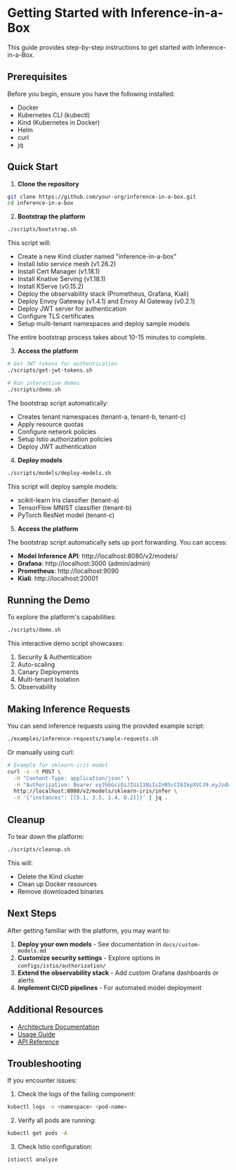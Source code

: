 # Getting Started with Inference-in-a-Box

This guide provides step-by-step instructions to get started with Inference-in-a-Box.

## Prerequisites

Before you begin, ensure you have the following installed:

- Docker
- Kubernetes CLI (kubectl)
- Kind (Kubernetes in Docker)
- Helm
- curl
- jq

## Quick Start

1. **Clone the repository**

```bash
git clone https://github.com/your-org/inference-in-a-box.git
cd inference-in-a-box
```

2. **Bootstrap the platform**

```bash
./scripts/bootstrap.sh
```

This script will:
- Create a new Kind cluster named "inference-in-a-box"
- Install Istio service mesh (v1.26.2)
- Install Cert Manager (v1.18.1)
- Install Knative Serving (v1.18.1)
- Install KServe (v0.15.2)
- Deploy the observability stack (Prometheus, Grafana, Kiali)
- Deploy Envoy Gateway (v1.4.1) and Envoy AI Gateway (v0.2.1)
- Deploy JWT server for authentication
- Configure TLS certificates
- Setup multi-tenant namespaces and deploy sample models

The entire bootstrap process takes about 10-15 minutes to complete.

3. **Access the platform**

```bash
# Get JWT tokens for authentication
./scripts/get-jwt-tokens.sh

# Run interactive demos
./scripts/demo.sh
```

The bootstrap script automatically:
- Creates tenant namespaces (tenant-a, tenant-b, tenant-c)
- Apply resource quotas
- Configure network policies
- Setup Istio authorization policies
- Deploy JWT authentication

4. **Deploy models**

```bash
./scripts/models/deploy-models.sh
```

This script will deploy sample models:
- scikit-learn Iris classifier (tenant-a)
- TensorFlow MNIST classifier (tenant-b)
- PyTorch ResNet model (tenant-c)

5. **Access the platform**

The bootstrap script automatically sets up port forwarding. You can access:

- **Model Inference API**: http://localhost:8080/v2/models/
- **Grafana**: http://localhost:3000 (admin/admin)
- **Prometheus**: http://localhost:9090
- **Kiali**: http://localhost:20001

## Running the Demo

To explore the platform's capabilities:

```bash
./scripts/demo.sh
```

This interactive demo script showcases:
1. Security & Authentication
2. Auto-scaling
3. Canary Deployments
4. Multi-tenant Isolation
5. Observability

## Making Inference Requests

You can send inference requests using the provided example script:

```bash
./examples/inference-requests/sample-requests.sh
```

Or manually using curl:

```bash
# Example for sklearn-iris model
curl -s -X POST \
  -H "Content-Type: application/json" \
  -H "Authorization: Bearer eyJhbGciOiJIUzI1NiIsInR5cCI6IkpXVCJ9.eyJzdWIiOiJ1c2VyLWEiLCJuYW1lIjoiVGVuYW50IEEgVXNlciIsInRlbmFudCI6InRlbmFudC1hIn0.8Xtgw_eSO-fTZexLFVXME5AQ_jJOf615P7VQGahNdDk" \
  http://localhost:8080/v2/models/sklearn-iris/infer \
  -d '{"instances": [[5.1, 3.5, 1.4, 0.2]]}' | jq .
```

## Cleanup

To tear down the platform:

```bash
./scripts/cleanup.sh
```

This will:
- Delete the Kind cluster
- Clean up Docker resources
- Remove downloaded binaries

## Next Steps

After getting familiar with the platform, you may want to:

1. **Deploy your own models** - See documentation in `docs/custom-models.md`
2. **Customize security settings** - Explore options in `configs/istio/authorization/`
3. **Extend the observability stack** - Add custom Grafana dashboards or alerts
4. **Implement CI/CD pipelines** - For automated model deployment

## Additional Resources

- [Architecture Documentation](./architecture.md)
- [Usage Guide](./usage.md)
- [API Reference](./api-reference.md)

## Troubleshooting

If you encounter issues:

1. Check the logs of the failing component:
```bash
kubectl logs -n <namespace> <pod-name>
```

2. Verify all pods are running:
```bash
kubectl get pods -A
```

3. Check Istio configuration:
```bash
istioctl analyze
```
